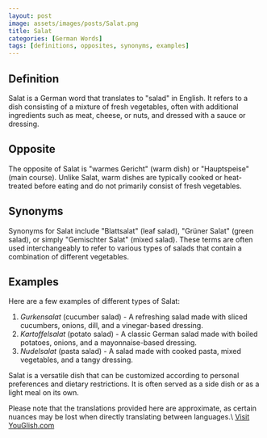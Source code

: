 ```yaml
---
layout: post
image: assets/images/posts/Salat.png
title: Salat
categories: [German Words]
tags: [definitions, opposites, synonyms, examples]
---
```


## Definition

Salat is a German word that translates to "salad" in English. It refers to a dish consisting of a mixture of fresh vegetables, often with additional ingredients such as meat, cheese, or nuts, and dressed with a sauce or dressing.

## Opposite

The opposite of Salat is "warmes Gericht" (warm dish) or "Hauptspeise" (main course). Unlike Salat, warm dishes are typically cooked or heat-treated before eating and do not primarily consist of fresh vegetables.

## Synonyms

Synonyms for Salat include "Blattsalat" (leaf salad), "Grüner Salat" (green salad), or simply "Gemischter Salat" (mixed salad). These terms are often used interchangeably to refer to various types of salads that contain a combination of different vegetables.

## Examples

Here are a few examples of different types of Salat:

1. *Gurkensalat* (cucumber salad) - A refreshing salad made with sliced cucumbers, onions, dill, and a vinegar-based dressing.
2. *Kartoffelsalat* (potato salad) - A classic German salad made with boiled potatoes, onions, and a mayonnaise-based dressing.
3. *Nudelsalat* (pasta salad) - A salad made with cooked pasta, mixed vegetables, and a tangy dressing.

Salat is a versatile dish that can be customized according to personal preferences and dietary restrictions. It is often served as a side dish or as a light meal on its own.

Please note that the translations provided here are approximate, as certain nuances may be lost when directly translating between languages.\ <a id="yg-widget-0" class="youglish-widget" data-query="Salat" data-lang="german" data-components="8412" data-auto-start="0" data-bkg-color="theme_light" data-title="How%20to%20pronounce%20Salat%20in%20German"  rel="nofollow" href="https://youglish.com">Visit YouGlish.com</a><script async src="https://youglish.com/public/emb/widget.js" charset="utf-8"></script>